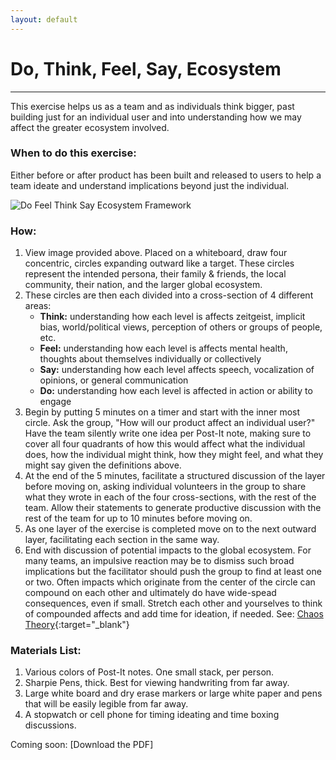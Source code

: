 ```yaml
---
layout: default
---
```


# Do, Think, Feel, Say, Ecosystem

* * *

This exercise helps us as a team and as individuals think bigger, past building just for an individual user and into understanding how we may affect the greater ecosystem involved.

### When to do this exercise: 

Either before or after product has been built and released to users to help a team ideate and understand implications beyond just the individual.

![Do Feel Think Say Ecosystem Framework](https://mkdale.github.com/ethics-frameworks/assets/img/DFTS-Ecosystem.jpg "five layer target image with four quadrants in on left right top and bottom")

### How: 

1. View image provided above. Placed on a whiteboard, draw four concentric, circles expanding outward like a target. These circles represent the intended persona, their family & friends, the local community, their nation, and the larger global ecosystem. 
2. These circles are then each divided into a cross-section of 4 different areas: 
    * **Think:** understanding how each level is affects zeitgeist, implicit bias, world/political views, perception of others or groups of people, etc. 
    * **Feel:** understanding how each level is affects mental health, thoughts about themselves individually or collectively
    * **Say:** understanding how each level affects speech, vocalization of opinions, or general communication
    * **Do:** understanding how each level is affected in action or ability to engage
3. Begin by putting 5 minutes on a timer and start with the inner most circle. Ask the group, "How will our product affect an individual user?" Have the team silently write one idea per Post-It note, making sure to cover all four quadrants of how this would affect what the individual does, how the individual might think, how they might feel, and what they might say given the definitions above.
4. At the end of the 5 minutes, facilitate a structured discussion of the layer before moving on, asking individual volunteers in the group to share what they wrote in each of the four cross-sections, with the rest of the team. Allow their statements to generate productive discussion with the rest of the team for up to 10 minutes before moving on.  
5. As one layer of the exercise is completed move on to the next outward layer, facilitating each section in the same way. 
6. End with discussion of potential impacts to the global ecosystem. For many teams, an impulsive reaction may be to dismiss such broad implications but the facilitator should push the group to find at least one or two. Often impacts which originate from the center of the circle can compound on each other and ultimately do have wide-spead consequences, even if small. Stretch each other and yourselves to think of compounded affects and add time for ideation, if needed. See: 
[Chaos Theory](https://en.wikipedia.org/wiki/Chaos_theory){:target="_blank"}

### Materials List:
1. Various colors of Post-It notes. One small stack, per person.
2. Sharpie Pens, thick. Best for viewing handwriting from far away.
3. Large white board and dry erase markers or large white paper and pens that will be easily legible from far away.
4. A stopwatch or cell phone for timing ideating and time boxing discussions.

Coming soon:
[Download the PDF]